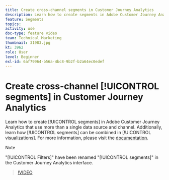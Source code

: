 ```yaml
---
title: Create cross-channel segments in Customer Journey Analytics
description: Learn how to create segments in Adobe Customer Journey Analytics that use more than a single data source and channel. Additionally, learn how segments can be combined in visualizations.
feature: Segments
topics: 
activity: use
doc-type: feature video
team: Technical Marketing
thumbnail: 31983.jpg
kt: 3962
role: User
level: Beginner
exl-id: 6af79964-b56a-4bc8-9b2f-b2a64ec0edef
---
```

# Create cross-channel [!UICONTROL segments] in Customer Journey Analytics

Learn how to create [!UICONTROL segments] in Adobe Customer Journey Analytics that use more than a single data source and channel. Additionally, learn how [!UICONTROL segments] can be combined in [!UICONTROL visualizations]. For more information, please visit the [documentation](https://experienceleague.adobe.com/en/docs/analytics-platform/using/cja-components/cja-segments/filters-overview).

>[!NOTE]
>
> "[!UICONTROL Filters]" have been renamed "[!UICONTROL segments]" in the Customer Journey Analytics interface.

>[!VIDEO](https://video.tv.adobe.com/v/31983/?quality=12&learn=on)

